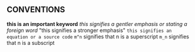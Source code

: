 ## CONVENTIONS

**this is an important keyword**
_this signifies a gentler emphasis or stating a foreign word_
"this signifies a stronger emphasis"
`this signifies an equation or a source code`
`m^n` signifies that n is a superscript
`m_n` signifies that n is a subscript